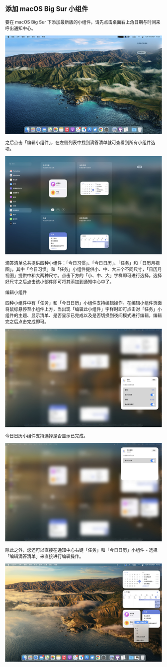 ## 添加 macOS Big Sur 小组件



 要在 macOS Big Sur 下添加最新版的小组件，请先点击桌面右上角日期与时间来呼出通知中心。

![](../../images/mac/89.png)

之后点击「编辑小组件」，在左侧列表中找到滴答清单就可查看到所有小组件选项。

![](../../images/mac/90.png)

滴答清单总共提供四种小组件：「今日习惯」、「今日日历」、「任务」和「日历月视图」，其中「今日习惯」和「任务」小组件提供小、中、大三个不同尺寸，「日历月视图」提供中和大两种尺寸。点击下方的「小、中、大」字样即可进行选择。选择好尺寸之后点击该小部件即可将其添加到通知中心中了。

编辑小组件

四种小组件中有「任务」和「今日日历」小组件支持编辑操作。在编辑小组件页面将鼠标悬停至小组件上方，当出现「编辑此小组件」字样时即可点击对「任务」小组件的主题、显示清单、是否显示已完成以及是否切换到夜间模式进行编辑，编辑完之后点击完成即可。

![](../../images/mac/91.png)

今日日历小组件支持选择是否显示已完成。

![](../../images/mac/92.png)

除此之外，您还可以直接在通知中心右键「任务」和「今日日历」小组件 - 选择「编辑滴答清单」来直接进行编辑操作。

![](../../images/mac/93.png)

